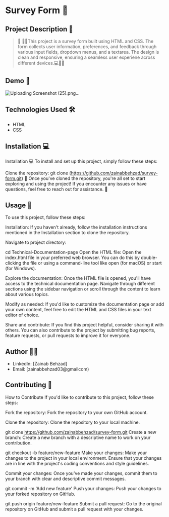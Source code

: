 # Survey Form 🚀

## Project Description 📝

> 🌟 👩‍💻This project is a survey form built using HTML and CSS. The form collects user information, preferences, and feedback through various input fields, dropdown menus, and a textarea. The design is clean and responsive, ensuring a seamless user experiene across different devices.💻📝🚀

## Demo 📸
![Uploading Screenshot (25).png…]()


## Technologies Used 🛠️
- HTML
- CSS

## Installation 💻

Installation 💻
To install and set up this project, simply follow these steps:

Clone the repository:
git clone (https://github.com/zainabbehzad/survey-form.git)
🎉 Once you've cloned the repository, you're all set to start exploring and using the project! If you encounter any issues or have questions, feel free to reach out for assistance. 🚀

## Usage 🎯
To use this project, follow these steps:

Installation: If you haven't already, follow the installation instructions mentioned in the Installation section to clone the repository.

Navigate to project directory:

cd Technical-Documentation-page
Open the HTML file: Open the index.html file in your preferred web browser. You can do this by double-clicking the file or using a command-line tool like open (for macOS) or start (for Windows).

Explore the documentation: Once the HTML file is opened, you'll have access to the technical documentation page. Navigate through different sections using the sidebar navigation or scroll through the content to learn about various topics.

Modify as needed: If you'd like to customize the documentation page or add your own content, feel free to edit the HTML and CSS files in your text editor of choice.

Share and contribute: If you find this project helpful, consider sharing it with others. You can also contribute to the project by submitting bug reports, feature requests, or pull requests to improve it for everyone.


## Author 👩‍💻

- LinkedIn: [Zainab Behzad]
- Email: [zainabbehzad03@gmailcom)

## Contributing 🤝

How to Contribute
If you'd like to contribute to this project, follow these steps:

Fork the repository: Fork the repository to your own GitHub account.

Clone the repository: Clone the repository to your local machine.

git clone https://github.com/zainabbehzad/survey-form.git
Create a new branch: Create a new branch with a descriptive name to work on your contribution.

git checkout -b feature/new-feature
Make your changes: Make your changes to the project in your local environment. Ensure that your changes are in line with the project's coding conventions and style guidelines.

Commit your changes: Once you've made your changes, commit them to your branch with clear and descriptive commit messages.

git commit -m 'Add new feature'
Push your changes: Push your changes to your forked repository on GitHub.

git push origin feature/new-feature
Submit a pull request: Go to the original repository on GitHub and submit a pull request with your changes.

